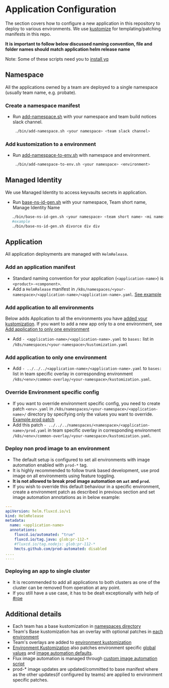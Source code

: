 # Application Configuration

The section covers how to configure a new application in this repository to deploy to various environments. We use [kustomize](https://github.com/kubernetes-sigs/kustomize) for templating/patching manifests in this repo. 

**It is important to follow below discussed naming convention, file and folder names should match application helm release name**

Note: Some of these scripts need you to [install yq](https://mikefarah.gitbook.io/yq/)

## Namespace

All the applications owned by a team are deployed to a single namespace (usually team name, e.g. probate).

### Create a namespace manifest

- Run [add-namespace.sh](/bin/add-namespace.sh) with your namespace and team build notices slack channel.
   ```bash
    ./bin/add-namespace.sh <your namespace> <team slack channel>
   ```
   
### Add kustomization to a environment

- Run [add-namespace-to-env.sh](/bin/add-namespace-to-env.sh) with namespace and environment.
   ```bash
    ./bin/add-namespace-to-env.sh <your namespace> <environment>
   ```

## Managed Identity 

We use Managed Identity to access keyvaults secrets in application.

- Run [base-ns-id-gen.sh](/bin/base-ns-id-gen.sh) with your namespace, Team short name, Manage Identity Name

 ```bash
    ./bin/base-ns-id-gen.sh <your namespace> <team short name> <mi name>
    #example
    ./bin/base-ns-id-gen.sh divorce div div
   ```
 
## Application

All application deployments are managed with `HelmRelease`.

### Add an application manifest

- Standard naming convention for your application (`<application-name>`) is `<product>-<component>`. 
- Add a `HelmRelease` manifest in `/k8s/namespaces/<your-namespace>/<application-name>/<application-name>.yaml`. [See example](/k8s/namespaces/rpe/draft-store-service/draft-store-service.yaml)


### Add application to all environments

Below adds Application to all the environments you have [added your kustomization](#Add-kustomization-to-a-environment). 
If you want to add a new app only to a one environment, see [Add application to only one environment](#Add-application-to-only-one-environment)

- Add `- <application-name>/<application-name>.yaml`  to `bases:` list in `/k8s/namespaces/<your-namespace>/kustomization.yaml`

### Add application to only one environment

- Add `- ../../../<application-name>/<application-name>.yaml`  to `bases:` list in team specific overlay in corresponding environment `/k8s/<env>/common-overlay/<your-namespace>/kustomization.yaml`.

### Override Environment specific config

- If you want to override environment specific config, you need to create patch `<env>.yaml` in `/k8s/namespaces/<your-namespace>/<application-name>/` directory by specifying only the values you want to override.
   [Example prod patch](/k8s/namespaces/rpe/draft-store-service/prod.yaml)
- Add this patch `- ../../../namespaces/<namespace>/<application-name>/prod.yaml` in team specific overlay in corresponding environment `/k8s/<env>/common-overlay/<your-namespace>/kustomization.yaml`.

### Deploy non prod image to an environment

- The default setup is configured to set all environments with image automation enabled with `prod-*` tag.
- It is highly recommended to follow trunk based development, use prod image on all environments using feature toggling.
- **It is not allowed to break prod image automation on `aat` and `prod`.**
- If you wish to override this default behaviour in a specific environment, create a environment patch as described in previous section and set image automation annotations as in below example: 
```yaml
---
apiVersion: helm.fluxcd.io/v1
kind: HelmRelease
metadata:
  name: <application-name>
  annotations:
    fluxcd.io/automated: "true"
    fluxcd.io/tag.java: glob:pr-112-*
    #fluxcd.io/tag.nodejs: glob:pr-112-*
    hmcts.github.com/prod-automated: disabled
....
....
```

### Deploying an app to single cluster

- It is recommended to add all applications to both clusters as one of the cluster can be removed from operation at any point. 
- If you still have a use case, it has to be dealt exceptionally with help of [#rpe](https://hmcts-reform.slack.com/archives/C8SR5CAMU)

## Additional details

- Each team has a base kustomization in [namespaces directory](/k8s/namespaces)
- Team's Base kustomization has an overlay with optional patches in [each environment](/k8s/prod/common-overlay/rpe)
- Team's overlays are added to [environment kustomization](/k8s/prod/common-overlay/kustomization.yaml)
- [Environment Kustomization](/k8s/prod/common-overlay/kustomization.yaml) also patches environment specific [global values](/k8s/prod/common-overlay/prod-helmrelease.yaml) and  [image automation defaults](/k8s/prod/common-overlay/automated-helmrelease.yaml).
- Flux image automation is managed through [custom image automation script](/k8s/scripts/container-update.sh)
- prod-* image updates are updated/committed to base manifest where as the other updates(if configured by teams) are applied to environment specific patches.
